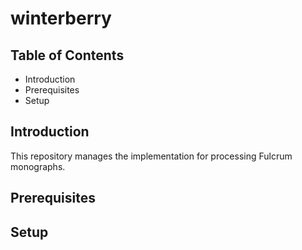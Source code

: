 # winterberry

## Table of Contents
* Introduction
* Prerequisites
* Setup

## Introduction
This repository manages the implementation for processing Fulcrum monographs.

## Prerequisites

## Setup
